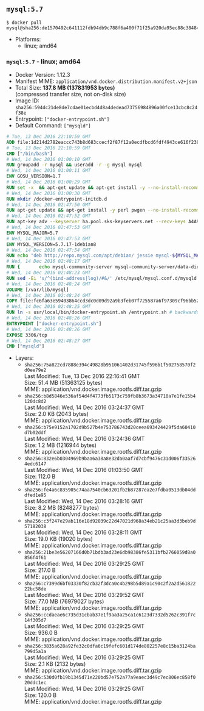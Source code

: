 ## `mysql:5.7`

```console
$ docker pull mysql@sha256:de1570492c641112fdb94db9c788f6a400f71f25a920da95ec88c3848450ed57
```

-	Platforms:
	-	linux; amd64

### `mysql:5.7` - linux; amd64

-	Docker Version: 1.12.3
-	Manifest MIME: `application/vnd.docker.distribution.manifest.v2+json`
-	Total Size: **137.8 MB (137831953 bytes)**  
	(compressed transfer size, not on-disk size)
-	Image ID: `sha256:594dc21de8de7cdae01ecbd4d8a4dedead73756984896a00fce13cbc8c24f38e`
-	Entrypoint: `["docker-entrypoint.sh"]`
-	Default Command: `["mysqld"]`

```dockerfile
# Tue, 13 Dec 2016 22:10:59 GMT
ADD file:1d214d2782eaccc743b8d683ccecf2f87f12a0ecdfbcd6fdf4943ce616f23870 in / 
# Tue, 13 Dec 2016 22:10:59 GMT
CMD ["/bin/bash"]
# Wed, 14 Dec 2016 01:00:10 GMT
RUN groupadd -r mysql && useradd -r -g mysql mysql
# Wed, 14 Dec 2016 01:00:11 GMT
ENV GOSU_VERSION=1.7
# Wed, 14 Dec 2016 01:00:29 GMT
RUN set -x 	&& apt-get update && apt-get install -y --no-install-recommends ca-certificates wget && rm -rf /var/lib/apt/lists/* 	&& wget -O /usr/local/bin/gosu "https://github.com/tianon/gosu/releases/download/$GOSU_VERSION/gosu-$(dpkg --print-architecture)" 	&& wget -O /usr/local/bin/gosu.asc "https://github.com/tianon/gosu/releases/download/$GOSU_VERSION/gosu-$(dpkg --print-architecture).asc" 	&& export GNUPGHOME="$(mktemp -d)" 	&& gpg --keyserver ha.pool.sks-keyservers.net --recv-keys B42F6819007F00F88E364FD4036A9C25BF357DD4 	&& gpg --batch --verify /usr/local/bin/gosu.asc /usr/local/bin/gosu 	&& rm -r "$GNUPGHOME" /usr/local/bin/gosu.asc 	&& chmod +x /usr/local/bin/gosu 	&& gosu nobody true 	&& apt-get purge -y --auto-remove ca-certificates wget
# Wed, 14 Dec 2016 01:00:30 GMT
RUN mkdir /docker-entrypoint-initdb.d
# Wed, 14 Dec 2016 02:47:50 GMT
RUN apt-get update && apt-get install -y perl pwgen --no-install-recommends && rm -rf /var/lib/apt/lists/*
# Wed, 14 Dec 2016 02:47:52 GMT
RUN apt-key adv --keyserver ha.pool.sks-keyservers.net --recv-keys A4A9406876FCBD3C456770C88C718D3B5072E1F5
# Wed, 14 Dec 2016 02:47:53 GMT
ENV MYSQL_MAJOR=5.7
# Wed, 14 Dec 2016 02:47:53 GMT
ENV MYSQL_VERSION=5.7.17-1debian8
# Wed, 14 Dec 2016 02:47:54 GMT
RUN echo "deb http://repo.mysql.com/apt/debian/ jessie mysql-${MYSQL_MAJOR}" > /etc/apt/sources.list.d/mysql.list
# Wed, 14 Dec 2016 02:48:17 GMT
RUN { 		echo mysql-community-server mysql-community-server/data-dir select ''; 		echo mysql-community-server mysql-community-server/root-pass password ''; 		echo mysql-community-server mysql-community-server/re-root-pass password ''; 		echo mysql-community-server mysql-community-server/remove-test-db select false; 	} | debconf-set-selections 	&& apt-get update && apt-get install -y mysql-server="${MYSQL_VERSION}" && rm -rf /var/lib/apt/lists/* 	&& rm -rf /var/lib/mysql && mkdir -p /var/lib/mysql /var/run/mysqld 	&& chown -R mysql:mysql /var/lib/mysql /var/run/mysqld 	&& chmod 777 /var/run/mysqld
# Wed, 14 Dec 2016 02:48:23 GMT
RUN sed -Ei 's/^(bind-address|log)/#&/' /etc/mysql/mysql.conf.d/mysqld.cnf 	&& echo '[mysqld]\nskip-host-cache\nskip-name-resolve' > /etc/mysql/conf.d/docker.cnf
# Wed, 14 Dec 2016 02:48:24 GMT
VOLUME [/var/lib/mysql]
# Wed, 14 Dec 2016 02:48:24 GMT
COPY file:fc6fa63e59403864ccd3dc0d09d92a9b3feb07f725587a6f97309cf96bb52a6b in /usr/local/bin/ 
# Wed, 14 Dec 2016 02:48:25 GMT
RUN ln -s usr/local/bin/docker-entrypoint.sh /entrypoint.sh # backwards compat
# Wed, 14 Dec 2016 02:48:26 GMT
ENTRYPOINT ["docker-entrypoint.sh"]
# Wed, 14 Dec 2016 02:48:26 GMT
EXPOSE 3306/tcp
# Wed, 14 Dec 2016 02:48:27 GMT
CMD ["mysqld"]
```

-	Layers:
	-	`sha256:75a822cd7888e394c49828b951061402d31745f596b1f502758570f2d0ee79e2`  
		Last Modified: Tue, 13 Dec 2016 22:16:41 GMT  
		Size: 51.4 MB (51363125 bytes)  
		MIME: application/vnd.docker.image.rootfs.diff.tar.gzip
	-	`sha256:b8d5846e536af54d4f4773fb5173c759fb8b3673a34710a7e1fe15b4120dc8d2`  
		Last Modified: Wed, 14 Dec 2016 03:24:37 GMT  
		Size: 2.0 KB (2043 bytes)  
		MIME: application/vnd.docker.image.rootfs.diff.tar.gzip
	-	`sha256:b75e9152a1702d9b527b4e753786743d20ceea693424429f5da60410d7b02ddf`  
		Last Modified: Wed, 14 Dec 2016 03:24:36 GMT  
		Size: 1.2 MB (1216944 bytes)  
		MIME: application/vnd.docker.image.rootfs.diff.tar.gzip
	-	`sha256:832e6b0304969b9baa6a38a8e32da0aaf7d7cbf9476c31d006f335264edc6147`  
		Last Modified: Wed, 14 Dec 2016 01:03:50 GMT  
		Size: 112.0 B  
		MIME: application/vnd.docker.image.rootfs.diff.tar.gzip
	-	`sha256:fe4a6c835905c74aa7540cb63201fb2b87287ea2e7fdba0513db04dddfed1e95`  
		Last Modified: Wed, 14 Dec 2016 03:28:16 GMT  
		Size: 8.2 MB (8248277 bytes)  
		MIME: application/vnd.docker.image.rootfs.diff.tar.gzip
	-	`sha256:c3f247e29ab116e18d92039c22d47021d968a34eb21c25aa3d3beb9d57182038`  
		Last Modified: Wed, 14 Dec 2016 03:28:11 GMT  
		Size: 19.0 KB (19020 bytes)  
		MIME: application/vnd.docker.image.rootfs.diff.tar.gzip
	-	`sha256:21be3e56207166d0b71bdb3ad23e6db98386fe5311bfb2766059d8a0856f4f61`  
		Last Modified: Wed, 14 Dec 2016 03:29:25 GMT  
		Size: 217.0 B  
		MIME: application/vnd.docker.image.rootfs.diff.tar.gzip
	-	`sha256:c7399d6bf03330f82cb32f3dca0c4b298b5d89a1c90c2f2a2d56182222bc58de`  
		Last Modified: Wed, 14 Dec 2016 03:29:52 GMT  
		Size: 77.0 MB (76979027 bytes)  
		MIME: application/vnd.docker.image.rootfs.diff.tar.gzip
	-	`sha256:ccdaeae6c735d31cbab37e1f9aa3a25ca1c6123d7332d5262c391f7c14f305d7`  
		Last Modified: Wed, 14 Dec 2016 03:29:25 GMT  
		Size: 936.0 B  
		MIME: application/vnd.docker.image.rootfs.diff.tar.gzip
	-	`sha256:3835a628a92fe32c0dfa6c19fefc601d174de802257e8c15ba3124ba799d5a1a`  
		Last Modified: Wed, 14 Dec 2016 03:29:25 GMT  
		Size: 2.1 KB (2132 bytes)  
		MIME: application/vnd.docker.image.rootfs.diff.tar.gzip
	-	`sha256:530d0fb19b1345d71e220bd57e752a77a9eaec3d49c7ec806ec858f020ddc1ec`  
		Last Modified: Wed, 14 Dec 2016 03:29:25 GMT  
		Size: 120.0 B  
		MIME: application/vnd.docker.image.rootfs.diff.tar.gzip
